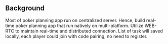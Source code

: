 ## Background
Most of poker planning app run on centralized server. Hence, build real-time poker planning app that run natively on multi-platform. Utilize WEB-RTC to maintain real-time and distributed connection.
List of task will saved locally, each player could join with code pairing, no need to register.